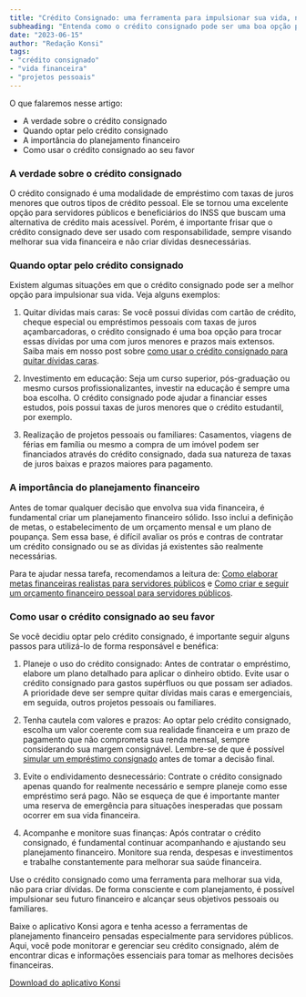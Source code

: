 ```yaml
---
title: "Crédito Consignado: uma ferramenta para impulsionar sua vida, não para a criação de dívidas"
subheading: "Entenda como o crédito consignado pode ser uma boa opção para auxiliar na realização de projetos pessoais e familiares sem prejudicar sua saúde financeira"
date: "2023-06-15"
author: "Redação Konsi"
tags:
- "crédito consignado"
- "vida financeira"
- "projetos pessoais"
---
```


O que falaremos nesse artigo:

- A verdade sobre o crédito consignado
- Quando optar pelo crédito consignado
- A importância do planejamento financeiro
- Como usar o crédito consignado ao seu favor

### A verdade sobre o crédito consignado

O crédito consignado é uma modalidade de empréstimo com taxas de juros menores que outros tipos de crédito pessoal. Ele se tornou uma excelente opção para servidores públicos e beneficiários do INSS que buscam uma alternativa de crédito mais acessível. Porém, é importante frisar que o crédito consignado deve ser usado com responsabilidade, sempre visando melhorar sua vida financeira e não criar dívidas desnecessárias.

### Quando optar pelo crédito consignado

Existem algumas situações em que o crédito consignado pode ser a melhor opção para impulsionar sua vida. Veja alguns exemplos:

1. Quitar dívidas mais caras: Se você possui dívidas com cartão de crédito, cheque especial ou empréstimos pessoais com taxas de juros açambarcadoras, o crédito consignado é uma boa opção para trocar essas dívidas por uma com juros menores e prazos mais extensos. Saiba mais em nosso post sobre [como usar o crédito consignado para quitar dívidas caras](https://konsi.com.br/postagens/como-usar-o-crdito-consignado-para-quitar-dvidas-caras).

2. Investimento em educação: Seja um curso superior, pós-graduação ou mesmo cursos profissionalizantes, investir na educação é sempre uma boa escolha. O crédito consignado pode ajudar a financiar esses estudos, pois possui taxas de juros menores que o crédito estudantil, por exemplo.

3. Realização de projetos pessoais ou familiares: Casamentos, viagens de férias em família ou mesmo a compra de um imóvel podem ser financiados através do crédito consignado, dada sua natureza de taxas de juros baixas e prazos maiores para pagamento.

### A importância do planejamento financeiro

Antes de tomar qualquer decisão que envolva sua vida financeira, é fundamental criar um planejamento financeiro sólido. Isso inclui a definição de metas, o estabelecimento de um orçamento mensal e um plano de poupança. Sem essa base, é difícil avaliar os prós e contras de contratar um crédito consignado ou se as dívidas já existentes são realmente necessárias.

Para te ajudar nessa tarefa, recomendamos a leitura de: [Como elaborar metas financeiras realistas para servidores públicos](https://konsi.com.br/postagens/como-elaborar-metas-financeiras-realistas-para-servidores-pblicos) e [Como criar e seguir um orçamento financeiro pessoal para servidores públicos](https://konsi.com.br/postagens/como-criar-e-seguir-um-oramento-financeiro-pessoal-para-servidores-pblicos).

### Como usar o crédito consignado ao seu favor

Se você decidiu optar pelo crédito consignado, é importante seguir alguns passos para utilizá-lo de forma responsável e benéfica:

1. Planeje o uso do crédito consignado: Antes de contratar o empréstimo, elabore um plano detalhado para aplicar o dinheiro obtido. Evite usar o crédito consignado para gastos supérfluos ou que possam ser adiados. A prioridade deve ser sempre quitar dívidas mais caras e emergenciais, em seguida, outros projetos pessoais ou familiares.

2. Tenha cautela com valores e prazos: Ao optar pelo crédito consignado, escolha um valor coerente com sua realidade financeira e um prazo de pagamento que não comprometa sua renda mensal, sempre considerando sua margem consignável. Lembre-se de que é possível [simular um empréstimo consignado](https://konsi.com.br/postagens/simular-emprestimo-consignado) antes de tomar a decisão final.

3. Evite o endividamento desnecessário: Contrate o crédito consignado apenas quando for realmente necessário e sempre planeje como esse empréstimo será pago. Não se esqueça de que é importante manter uma reserva de emergência para situações inesperadas que possam ocorrer em sua vida financeira.

4. Acompanhe e monitore suas finanças: Após contratar o crédito consignado, é fundamental continuar acompanhando e ajustando seu planejamento financeiro. Monitore sua renda, despesas e investimentos e trabalhe constantemente para melhorar sua saúde financeira.

Use o crédito consignado como uma ferramenta para melhorar sua vida, não para criar dívidas. De forma consciente e com planejamento, é possível impulsionar seu futuro financeiro e alcançar seus objetivos pessoais ou familiares.

Baixe o aplicativo Konsi agora e tenha acesso a ferramentas de planejamento financeiro pensadas especialmente para servidores públicos. Aqui, você pode monitorar e gerenciar seu crédito consignado, além de encontrar dicas e informações essenciais para tomar as melhores decisões financeiras.

[Download do aplicativo Konsi](https://konsi.com.br/download)